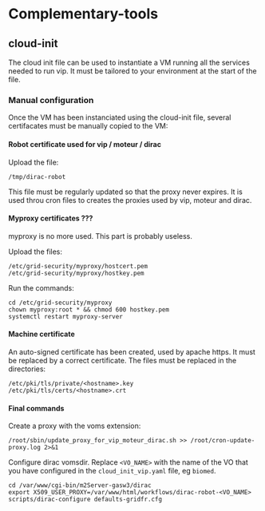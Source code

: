 # Complementary-tools

## cloud-init

The cloud init file can be used to instantiate a VM running all the
services needed to run vip.  It must be tailored to your environment
at the start of the file.

### Manual configuration

Once the VM has been instanciated using the cloud-init file, several
certifacates must be manually copied to the VM:

#### Robot certificate used for vip / moteur / dirac

Upload the file:
```shell
/tmp/dirac-robot
```

This file must be regularly updated so that the proxy never expires.
It is used throu cron files to creates the proxies used by vip, moteur
and dirac.

#### Myproxy certificates ???

myproxy is no more used.  This part is probably useless.

Upload the files:
```shell
/etc/grid-security/myproxy/hostcert.pem
/etc/grid-security/myproxy/hostkey.pem
```

Run the commands:
```shell
cd /etc/grid-security/myproxy
chown myproxy:root * && chmod 600 hostkey.pem
systemctl restart myproxy-server
```

#### Machine certificate

An auto-signed certificate has been created, used by apache https.  It
must be replaced by a correct certificate.  The files must be replaced
in the directories:
```shell
/etc/pki/tls/private/<hostname>.key
/etc/pki/tls/certs/<hostname>.crt
```

#### Final commands

Create a proxy with the voms extension:
```shell
/root/sbin/update_proxy_for_vip_moteur_dirac.sh >> /root/cron-update-proxy.log 2>&1
```

Configure dirac vomsdir.  Replace `<VO_NAME>` with the name of the VO
that you have configured in the `cloud_init_vip.yaml` file, eg
`biomed`.
```shell
cd /var/www/cgi-bin/m2Server-gasw3/dirac
export X509_USER_PROXY=/var/www/html/workflows/dirac-robot-<VO_NAME>
scripts/dirac-configure defaults-gridfr.cfg
```
